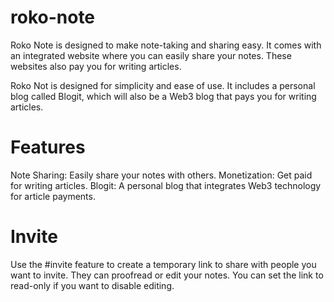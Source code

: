 # roko-note

Roko Note is designed to make note-taking and sharing easy. It comes with an integrated website where you can easily share your notes. 
These websites also pay you for writing articles.

Roko Not is designed for simplicity and ease of use. It includes a personal blog called Blogit, 
which will also be a Web3 blog that pays you for writing articles.

# Features
Note Sharing: Easily share your notes with others.
Monetization: Get paid for writing articles.
Blogit: A personal blog that integrates Web3 technology for article payments.
# Invite
Use the #invite feature to create a temporary link to share with people you want to invite. They can proofread or edit your notes. You can set the link to read-only if you want to disable editing.
